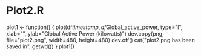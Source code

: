 Plot2.R
=======
plot1 <- function() {
        plot(df$timestamp,df$Global_active_power, type="l", xlab="", ylab="Global Active Power (kilowatts)")
        dev.copy(png, file="plot2.png", width=480, height=480)
        dev.off()
        cat("plot2.png has been saved in", getwd())
}
plot1()
